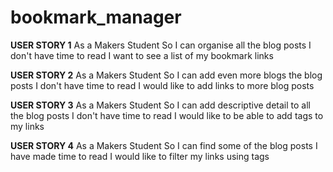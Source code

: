 # bookmark_manager

**USER STORY 1**
As a Makers Student
So I can organise all the blog posts I don't have time to read
I want to see a list of my bookmark links

**USER STORY 2**
As a Makers Student
So I can add even more blogs the blog posts I don't have time to read
I would like to add links to more blog posts

**USER STORY 3**
As a Makers Student
So I can add descriptive detail to all the blog posts I don't have time to read
I would like to be able to add tags to my links

**USER STORY 4**
As a Makers Student
So I can find some of the blog posts I have made time to read
I would like to filter my links using tags
